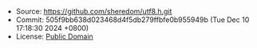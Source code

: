   * Source: <https://github.com/sheredom/utf8.h.git>
  * Commit: 505f9bb638d023468d4f5db279ffbfe0b955949b (Tue Dec 10 17:18:30 2024 +0800)
  * License: [Public Domain](https://github.com/sheredom/utf8.h/blob/master/LICENSE)
